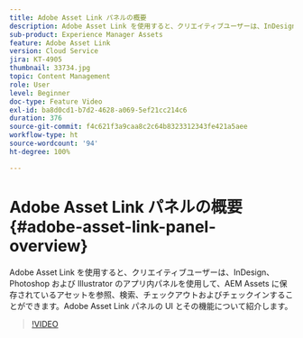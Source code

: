 ```yaml
---
title: Adobe Asset Link パネルの概要
description: Adobe Asset Link を使用すると、クリエイティブユーザーは、InDesign、Photoshop および Illustrator のアプリ内パネルを使用して、AEM Assets に保存されているアセットを参照、検索、チェックアウトおよびチェックインすることができます。Adobe Asset Link パネルの UI とその機能について紹介します。
sub-product: Experience Manager Assets
feature: Adobe Asset Link
version: Cloud Service
jira: KT-4905
thumbnail: 33734.jpg
topic: Content Management
role: User
level: Beginner
doc-type: Feature Video
exl-id: ba8d0cd1-b7d2-4628-a069-5ef21cc214c6
duration: 376
source-git-commit: f4c621f3a9caa8c2c64b8323312343fe421a5aee
workflow-type: ht
source-wordcount: '94'
ht-degree: 100%

---
```


# Adobe Asset Link パネルの概要 {#adobe-asset-link-panel-overview}

Adobe Asset Link を使用すると、クリエイティブユーザーは、InDesign、Photoshop および Illustrator のアプリ内パネルを使用して、AEM Assets に保存されているアセットを参照、検索、チェックアウトおよびチェックインすることができます。Adobe Asset Link パネルの UI とその機能について紹介します。

>[!VIDEO](https://video.tv.adobe.com/v/33734?quality=12&learn=on)
